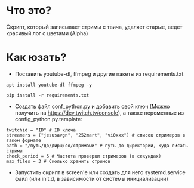 # Что это?

Скрипт, который записывает стримы с твича, удаляет старые, ведет красивый лог с цветами (Alpha)

# Как юзать?

* Поставить youtube-dl, ffmpeg и другие пакеты из requirements.txt

`apt install youtube-dl ffmpeg -y`

`pip install -r requirements.txt`

* Создать файл conf_python.py и добавить свой ключ (Можно получить на https://dev.twitch.tv/console), а также переменные из config_python.py.template: 

```
twitchid = "ID" # ID ключа
streamers = ("jesusavgn", "252mart", "vi0xxx") # список стримеров в таком формате
path = "/путь/до/диры/со/стримами" # путь до директории, куда писать стримы
check_period = 5 # Частота проверки стримеров (в секундах)
max_files = 3 # Сколько хранить стримов
```

* Запустить скрипт в screen'е или создать для него systemd.service файл (или init.d, в зависимости от системы инициализации)